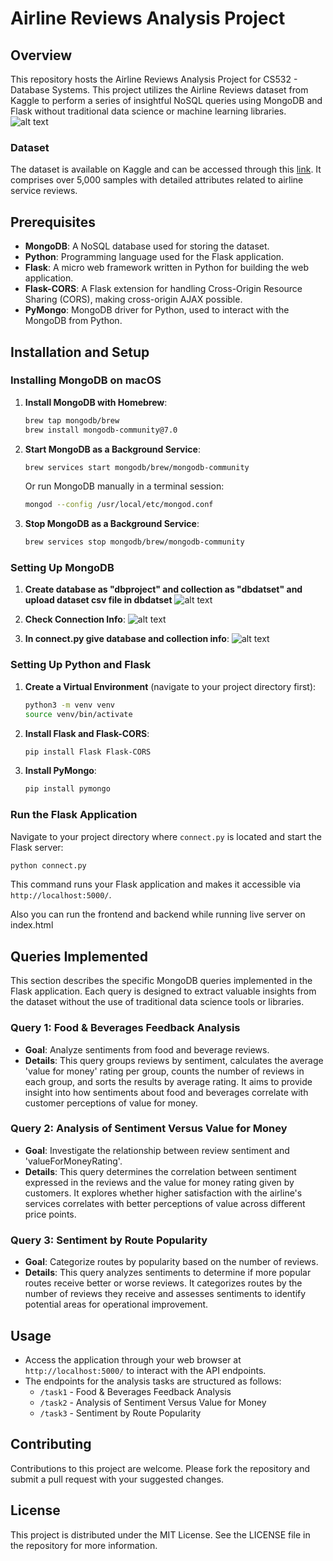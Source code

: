 
# Airline Reviews Analysis Project

## Overview
This repository hosts the Airline Reviews Analysis Project for CS532 - Database Systems. This project utilizes the Airline Reviews dataset from Kaggle to perform a series of insightful NoSQL queries using MongoDB and Flask without traditional data science or machine learning libraries.
![alt text](image-1.png)

### Dataset
The dataset is available on Kaggle and can be accessed through this [link](https://www.kaggle.com/datasets/juhibhojani/airline-reviews). It comprises over 5,000 samples with detailed attributes related to airline service reviews.

## Prerequisites
- **MongoDB**: A NoSQL database used for storing the dataset.
- **Python**: Programming language used for the Flask application.
- **Flask**: A micro web framework written in Python for building the web application.
- **Flask-CORS**: A Flask extension for handling Cross-Origin Resource Sharing (CORS), making cross-origin AJAX possible.
- **PyMongo**: MongoDB driver for Python, used to interact with the MongoDB from Python.

## Installation and Setup

### Installing MongoDB on macOS
1. **Install MongoDB with Homebrew**:
   ```bash
   brew tap mongodb/brew
   brew install mongodb-community@7.0
   ```

2. **Start MongoDB as a Background Service**:
   ```bash
   brew services start mongodb/brew/mongodb-community
   ```

   Or run MongoDB manually in a terminal session:
   ```bash
   mongod --config /usr/local/etc/mongod.conf
   ```

3. **Stop MongoDB as a Background Service**:
   ```bash
   brew services stop mongodb/brew/mongodb-community
   ```

### Setting Up MongoDB
1. **Create database as "dbproject" and collection as "dbdatset" and upload dataset csv file in dbdatset** 
   ![alt text](image-2.png)

2. **Check Connection Info**:
   ![alt text](image.png)

3. **In connect.py give database and collection info**:
   ![alt text](image-3.png)

### Setting Up Python and Flask
1. **Create a Virtual Environment** (navigate to your project directory first):
   ```bash
   python3 -m venv venv
   source venv/bin/activate
   ```

2. **Install Flask and Flask-CORS**:
   ```bash
   pip install Flask Flask-CORS
   ```

3. **Install PyMongo**:
   ```bash
   pip install pymongo
   ```

### Run the Flask Application
Navigate to your project directory where `connect.py` is located and start the Flask server:
```bash
python connect.py
```
This command runs your Flask application and makes it accessible via `http://localhost:5000/`.

Also you can run the frontend and backend while running live server on index.html


## Queries Implemented

This section describes the specific MongoDB queries implemented in the Flask application. Each query is designed to extract valuable insights from the dataset without the use of traditional data science tools or libraries.

### Query 1: Food & Beverages Feedback Analysis
- **Goal**: Analyze sentiments from food and beverage reviews.
- **Details**: This query groups reviews by sentiment, calculates the average 'value for money' rating per group, counts the number of reviews in each group, and sorts the results by average rating. It aims to provide insight into how sentiments about food and beverages correlate with customer perceptions of value for money.

### Query 2: Analysis of Sentiment Versus Value for Money
- **Goal**: Investigate the relationship between review sentiment and 'valueForMoneyRating'.
- **Details**: This query determines the correlation between sentiment expressed in the reviews and the value for money rating given by customers. It explores whether higher satisfaction with the airline's services correlates with better perceptions of value across different price points.

### Query 3: Sentiment by Route Popularity
- **Goal**: Categorize routes by popularity based on the number of reviews.
- **Details**: This query analyzes sentiments to determine if more popular routes receive better or worse reviews. It categorizes routes by the number of reviews they receive and assesses sentiments to identify potential areas for operational improvement.

## Usage
- Access the application through your web browser at `http://localhost:5000/` to interact with the API endpoints.
- The endpoints for the analysis tasks are structured as follows:
  - `/task1` - Food & Beverages Feedback Analysis
  - `/task2` - Analysis of Sentiment Versus Value for Money
  - `/task3` - Sentiment by Route Popularity

## Contributing
Contributions to this project are welcome. Please fork the repository and submit a pull request with your suggested changes.

## License
This project is distributed under the MIT License. See the LICENSE file in the repository for more information.


